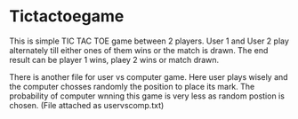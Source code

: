 # Tictactoegame
This is simple TIC TAC TOE  game between 2 players. User 1 and User 2 play alternately till either ones of them wins or the match is drawn.
The end result can be player 1 wins, plaey 2 wins or match drawn. 

There is another file for user vs computer game. Here user plays wisely and the computer chosses randomly the position to place its mark.
The probability of computer wnning this game is very less as  random postion is chosen. (File attached as uservscomp.txt)
